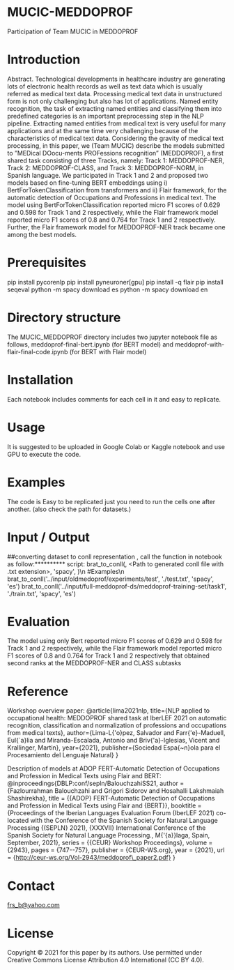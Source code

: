 # MUCIC-MEDDOPROF
Participation of Team MUCIC in MEDDOPROF
# Introduction
Abstract. Technological developments in healthcare industry are generating lots of electronic health records as well as text data which is usually referred as medical text data. Processing medical text data in unstructured form is not only challenging but also has lot of applications. Named entity recognition, the task of extracting named entities and classifying them into predefined categories is an important preprocessing step in the NLP pipeline. Extracting named entities from medical text is very useful for many applications and at the same time very challenging because of the characteristics of medical text data. Considering the gravity of medical text processing, in this paper, we (Team MUCIC) describe the models submitted to ”MEDical DOocu-ments PROFessions recognition” (MEDDOPROF), a first shared task consisting of three Tracks, namely: Track 1: MEDDOPROF-NER, Track 2: MEDDOPROF-CLASS, and Track 3: MEDDOPROF-NORM, in Spanish language. We participated in Track 1 and 2 and proposed two models based on fine-tuning BERT embeddings using i) BertForTokenClassification from transformers and ii) Flair framework, for the automatic detection of Occupations and Professions in medical text. The model using BertForTokenClassification reported micro F1 scores of 0.629 and 0.598 for Track 1 and 2 respectively, while the Flair framework model reported micro F1 scores of 0.8 and 0.764 for Track 1 and 2 respectively. Further, the Flair framework model for MEDDOPROF-NER track became one among the best models.

# Prerequisites
pip install pycorenlp
pip install pyneuroner[gpu]
pip install -q flair
pip install seqeval
python -m spacy download es
python -m spacy download en

# Directory structure
The MUCIC_MEDDOPROF directory includes two jupyter notebook file as follows, meddoprof-final-bert.ipynb (for BERT model) and meddoprof-with-flair-final-code.ipynb (for BERT with Flair model)

# Installation
Each notebook includes comments for each cell in it and easy to replicate.

# Usage
It is suggested to be uploaded in Google Colab or Kaggle notebook and use GPU to execute the code.

# Examples
The code is Easy to be replicated just you need to run the cells one after another. (also check the path for datasets.)

# Input / Output
##converting dataset to conll representation , call the function in notebook as follow:**********
script: brat_to_conll(<Path to directory of dataset files>, <Path to generated conll file with .txt extension>, 'spacy', <intended language>)\n
#Examples\n
brat_to_conll('../input/oldmedoprof/experiments/test', './test.txt', 'spacy', 'es')
brat_to_conll('../input/full-meddoprof-ds/meddoprof-training-set/task1', './train.txt', 'spacy', 'es')

# Evaluation
The model using only Bert reported micro F1 scores of 0.629 and 0.598 for Track 1 and 2 respectively, while the Flair framework model reported micro F1 scores of 0.8 and 0.764
for Track 1 and 2 respectively that obtained second ranks at the MEDDOPROF-NER and CLASS subtasks


# Reference
Workshop overview paper:
  @article{lima2021nlp,
  title={NLP applied to occupational health: MEDDOPROF shared task at IberLEF 2021 on automatic recognition, classification and normalization of professions and occupations from medical texts},
  author={Lima-L{\'o}pez, Salvador and Farr{\'e}-Maduell, Eul{\`a}lia and Miranda-Escalada, Antonio and Briv{\'a}-Iglesias, Vicent and Krallinger, Martin},
  year={2021},
  publisher={Sociedad Espa{\~n}ola para el Procesamiento del Lenguaje Natural}
}
  
 Description of models at ADOP FERT-Automatic Detection of Occupations and Profession in Medical Texts using Flair and BERT:
  @inproceedings{DBLP:conf/sepln/BalouchzahiSS21,
  author    = {Fazlourrahman Balouchzahi and
               Grigori Sidorov and
               Hosahalli Lakshmaiah Shashirekha},
  title     = {{ADOP} FERT-Automatic Detection of Occupations and Profession in Medical
               Texts using Flair and {BERT}},
  booktitle = {Proceedings of the Iberian Languages Evaluation Forum (IberLEF 2021)
               co-located with the Conference of the Spanish Society for Natural
               Language Processing {(SEPLN} 2021), {XXXVII} International Conference
               of the Spanish Society for Natural Language Processing., M{\'{a}}laga,
               Spain, September, 2021},
  series    = {{CEUR} Workshop Proceedings},
  volume    = {2943},
  pages     = {747--757},
  publisher = {CEUR-WS.org},
  year      = {2021},
  url       = {http://ceur-ws.org/Vol-2943/meddoprof\_paper2.pdf}
}

# Contact
frs_b@yahoo.com

# License
Copyright © 2021 for this paper by its authors. Use permitted under Creative Commons License Attribution 4.0 International (CC BY 4.0).
